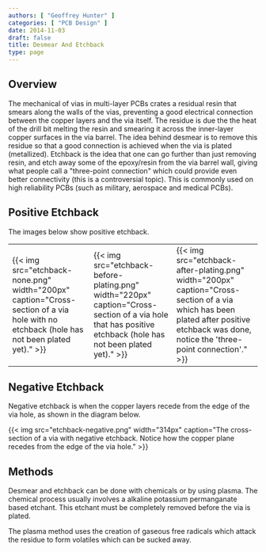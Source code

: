 ```yaml
---
authors: [ "Geoffrey Hunter" ]
categories: [ "PCB Design" ]
date: 2014-11-03
draft: false
title: Desmear And Etchback
type: page
---
```


## Overview

The mechanical of vias in multi-layer PCBs crates a residual resin that smears along the walls of the vias, preventing a good electrical connection between the copper layers and the via itself. The residue is due the the heat of the drill bit melting the resin and smearing it across the inner-layer copper surfaces in the via barrel. The idea behind desmear is to remove this residue so that a good connection is achieved when the via is plated (metallized). Etchback is the idea that one can go further than just removing resin, and etch away some of the epoxy/resin from the via barrel wall, giving what people call a "three-point connection" which could provide even better connectivity (this is a controversial topic). This is commonly used on high reliability PCBs (such as military, aerospace and medical PCBs).

## Positive Etchback

The images below show positive etchback.

<table>
  <tbody>
    <tr>
      <td>{{< img src="etchback-none.png" width="200px" caption="Cross-section of a via hole with no etchback (hole has not been plated yet)." >}}</td>
      <td>{{< img src="etchback-before-plating.png" width="220px" caption="Cross-section of a via hole that has positive etchback (hole has not been plated yet)." >}}</td>
      <td>{{< img src="etchback-after-plating.png" width="200px" caption="Cross-section of a via which has been plated after positive etchback was done, notice the 'three-point connection'."  >}}</td>
    </tr>
  </tbody>
</table>

## Negative Etchback

Negative etchback is when the copper layers recede from the edge of the via hole, as shown in the diagram below.

{{< img src="etchback-negative.png" width="314px" caption="The cross-section of a via with negative etchback. Notice how the copper plane recedes from the edge of the via hole."  >}}

## Methods

Desmear and etchback can be done with chemicals or by using plasma. The chemical process usually involves a alkaline potassium permanganate based etchant. This etchant must be completely removed before the via is plated.

The plasma method uses the creation of gaseous free radicals which attack the residue to form volatiles which can be sucked away.
